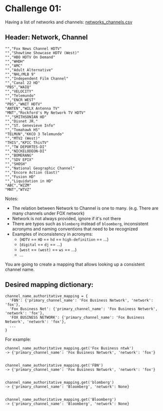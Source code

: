 Challenge 01:
=============

Having a list of networks and channels: [networks_channels.csv](URL)

## Header: Network, Channel
```
"","Fox News Channel HDTV"
"","Showtime Showcase HDTV (West)"
"","HBO HDTV On Demand"
"","WHDH"
"","AMC"
"","Adult Alternative"
"","NHL/MLB 9"
"","Independent Film Channel"
"","Canal 22 HD"
"PBS","WAIQ"
"","VELOCITY"
"","Telemundo"
"","ENCR WEST"
"PBS","WNIT HDTV"
"ANTEN","WILX Antenna TV"
"MNT","Rockford's My Network TV HDTV"
"","SMITHSONIAN HD"
"","Disnet JR."
"","ST. Genevieve Info"
"","Tomahawk HS"
"TELMUN","KKCO 3 Telemundo"
"","MTV2 (West)"
"THIS","KPIC ThisTV"
"","TW DEPORTES-DI"
"","NICKELODEON-DI"
"","BOMERANG"
"","SDV EPIX"
"","SHOSH"
"","National Geographic Channel"
"","Encore Action (East)"
"","Fusion HD"
"","Liquidation in HD"
"ABC","WZZM"
"MNT","WTVZ"
```

Notes: 
- The relation between Network to Channel is one to many. (e.g. There are many channels under FOX network)
- Network is not always provided, ignore if it's not there
- There are typos such as `blomberg` instead of `bloomberg`, inconsistent acronyms and naming conventions that need to be recognized
- Examples of inconsistency in acronyms:
  - (`HDTV` == `HD` == `hd` == `high-definition` == ...)
  - (`digital` == `dj` == ...)
  - (`west` == `(west)` == `ws` == ...)
  - ...

You are going to create a mapping that allows looking up a consistent channel name.

## Desired mapping dictionary:

```
channel_name_authoritative_mapping = {
  'FBN': {'primary_channel_name': 'Fox Business Network', 'network': 'fox'},
  'Fox Business Net': {'primary_channel_name': 'Fox Business Network', 'network': 'fox'},
  'FOX BUSINESS NETWORK': {'primary_channel_name': 'Fox Business Network', 'network': 'fox'},
  ...
}

```


For example:
```
channel_name_authoritative_mapping.get('Fox Business ntwk')
-> {'primary_channel_name': 'Fox Business Network', 'network': 'fox'}


channel_name_authoritative_mapping.get('FBN')
-> {'primary_channel_name': 'Fox Business Network', 'network': 'fox'}


channel_name_authoritative_mapping.get('blomberg')
-> {'primary_channel_name': 'Bloomberg', 'network': None}


channel_name_authoritative_mapping.get('Bloomberg')
-> {'primary_channel_name': 'Bloomberg', 'network': None}


```
